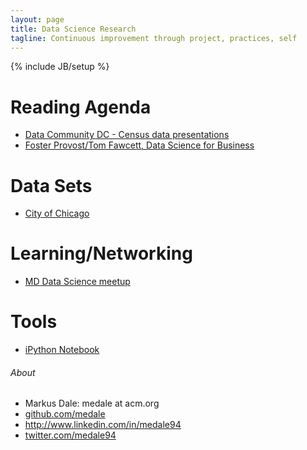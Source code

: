 ```yaml
---
layout: page
title: Data Science Research
tagline: Continuous improvement through project, practices, self
---
```

{% include JB/setup %}

# Reading Agenda
* [Data Community DC - Census data presentations](http://datacommunitydc.org/blog/2013/11/didc-meetup-review-the-us-census-bureau-pushes-data/)
* [Foster Provost/Tom Fawcett, Data Science for Business](http://www.amazon.com/Data-Science-Business-data-analytic-thinking/dp/1449361323)

# Data Sets
* [City of Chicago](https://data.cityofchicago.org/)

# Learning/Networking
* [MD Data Science meetup](http://www.meetup.com/Data-Science-MD/)

# Tools
* [iPython Notebook](http://ipython.org/)

<h6>About</h6>
   <ul>
     <li class="contact">Markus Dale: medale at acm.org</li>
     <li class="github"><a href="http://github.com/medale/" rel="me">github.com/medale</a></li>
     <li class="linkedin"><a href="http://www.linkedin.com/in/medale94" rel="me">http://www.linkedin.com/in/medale94</a></li>
     <li class="twitter"><a href="http://twitter.com/medale94/" rel="me">twitter.com/medale94</a></li>
   </ul>
